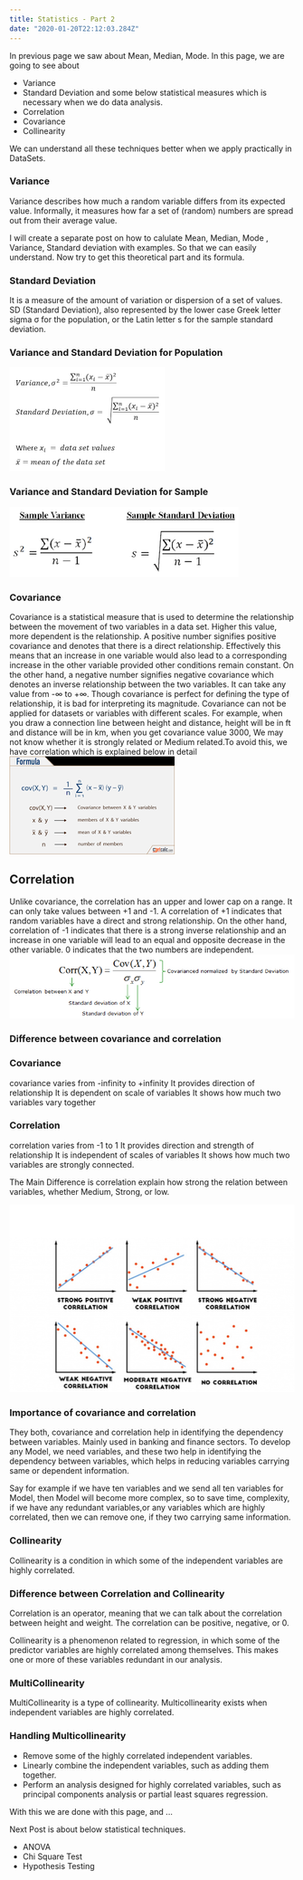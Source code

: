 ```yaml
---
title: Statistics - Part 2
date: "2020-01-20T22:12:03.284Z"
---
```


In previous page we saw about Mean, Median, Mode. In this page, we are going to see about 
- Variance
- Standard Deviation 
and some below statistical measures which is necessary when we do data analysis.
- Correlation
- Covariance
- Collinearity

We can understand all these techniques better when we apply practically in DataSets. 

### Variance
Variance describes how much a random variable differs from its expected value. Informally, it measures how far a set of (random) numbers are spread out from their average value. 

I will create a separate post on how to calulate Mean, Median, Mode , Variance, Standard deviation with examples. So that we can easily understand. Now try to get this theoretical part and its formula.

### Standard Deviation
It is a measure of the amount of variation or dispersion of a set of values. SD (Standard Deviation), also represented by the lower case Greek letter sigma σ for the population, or the Latin letter s for the sample standard deviation.

### Variance and Standard Deviation for Population
![](./varsd.png)

### Variance and Standard Deviation for Sample
![](./varsd1.png)


### Covariance
Covariance is a statistical measure that is used to determine the relationship between the movement of two variables in a data set. Higher this value, more dependent is the relationship. A positive number signifies positive covariance and denotes that there is a direct relationship. 
Effectively this means that an increase in one variable would also lead to a corresponding increase in the other variable provided other conditions remain constant. On the other hand, a negative number signifies negative covariance which denotes an inverse relationship between the two variables. It can take any value from -∞ to +∞. Though covariance is perfect for defining the type of relationship, it is bad for interpreting its magnitude.
Covariance can not be applied for datasets or variables with different scales. For example, when you draw a connection line between height and distance, height will be in ft and distance will be in km, when you get covariance value 3000, We may not know whether it is strongly related or Medium related.To avoid this, we have correlation which is explained below in detail
![](./covariance.png)
       
## Correlation
Unlike covariance, the correlation has an upper and lower cap on a range. It can only take values between +1 and -1. A correlation of +1 indicates that random variables have a direct and strong relationship.
On the other hand, correlation of -1 indicates that there is a strong inverse relationship and an increase in one variable will lead to an equal and opposite decrease in the other variable. 0 indicates that the two numbers are independent.
![](./correlation.png)

### Difference between covariance and correlation
### Covariance
covariance varies from -infinity to +infinity
It provides direction of relationship 
It is dependent on scale of variables
It shows how much two variables vary together

### Correlation
correlation varies from -1 to 1
It provides direction and strength of relationship
It is independent of scales of variables
It shows how much two variables are strongly connected.

The Main Difference is correlation explain how strong the relation between variables, whether Medium, Strong, or low. 

![](./correlation1.png)

### Importance of covariance and correlation
They both, covariance and correlation help in identifying the dependency between variables. Mainly used in banking and finance sectors. To develop any  Model, we need variables, and these two help in identifying the dependency between variables, which helps in reducing variables carrying same or dependent information. 

Say for example if we have ten variables and we send all ten variables  for Model, then Model will become more complex, so to save time, complexity, if we have any redundant variables,or any variables which are highly correlated, then we can remove one, if they two carrying same information.

### Collinearity
Collinearity is a condition in which some of the independent variables are highly correlated. 

### Difference between Correlation and Collinearity
Correlation is an operator, meaning that we can talk about the correlation between height and weight. The correlation can be positive, negative, or 0.

Collinearity is a phenomenon related to regression, in which some of the predictor variables are highly correlated among themselves. This makes one or more of these variables redundant in our analysis.

### MultiCollinearity
MultiCollinearity is a type of collinearity. Multicollinearity exists when independent variables are highly correlated. 

### Handling Multicollinearity
- Remove some of the highly correlated independent variables.
- Linearly combine the independent variables, such as adding them together.
- Perform an analysis designed for highly correlated variables, such as principal components analysis or partial least squares regression.

With this we are done with this page, and ...

Next Post is about below statistical techniques.
- ANOVA
- Chi Square Test
- Hypothesis Testing







